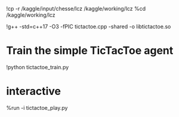 !cp -r /kaggle/input/chesse/lcz /kaggle/working/lcz
%cd /kaggle/working/lcz

!g++ -std=c++17 -O3 -fPIC tictactoe.cpp -shared -o libtictactoe.so

# Train the simple TicTacToe agent
!python tictactoe_train.py

# interactive
%run -i tictactoe_play.py
